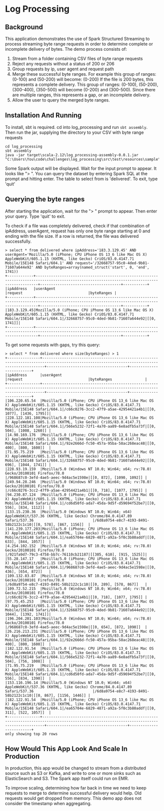 # Log Processing

## Background

This application demonstrates the use of Spark Structured Streaming to process streaming byte range requests in order
to determine complete or incomplete delivery of bytes. The demo process consists of:

1. Stream from a folder containing CSV files of byte range requests
2. Reject any requests without a status of 200 or 206
3. Group requests by ip, user agent and request path
4. Merge these successful byte ranges. For example this group of ranges: (0-100) and (50-200) will become: (0-200)
    If the file is 200 bytes, this represents a complete delivery. This group of ranges: (0-100), (50-200), (300-400), (350-500)
    will become (0-200) and (300-500). Since there are multiple ranges, this represents a gap, or an incomplete delivery.
5. Allow the user to query the merged byte ranges.

## Installation And Running
To install, sbt is required. cd into log_processing and run `sbt assembly`. Then run the jar, supplying the directory to your CSV with byte range requests
```
cd log_processing
sbt assembly
java -jar target\scala-2.12\log_processing-assembly-0.0.1.jar "C:\Users\You\code\challenges\log_processing\src\test\resources\sample"
```
Some Spark output will be displayed. Wait for the input prompt to appear. It looks like "> ".
You can query the dataset by entering Spark SQL at the prompt and hitting enter. The table to select from is 'delivered'. 
To exit, type 'quit'

## Querying the byte ranges
After starting the application, wait for the "> " prompt to appear. Then enter your query. Type 'quit' to exit.

To check if a file was completely delivered, check if that combination of ipAddress, userAgent, request has only one
byte range starting at 0 and ending with the file size. If a row is returned, the file was delivered successfully.
```
> select * from delivered where ipAddress='183.3.129.45' AND userAgent='Mozilla/5.0 (iPhone; CPU iPhone OS 13_6 like Mac OS X) AppleWebKit/605.1.15 (KHTML, like Gecko) CriOS/83.0.4147.71 Mobile/15E148 Safari/604.1' AND request='/32668757-95c0-4ded-9b81-71607a644e92' AND byteRanges=array(named_struct('start', 0, 'end', 1741))
+------------+---------------------------------------------------------------------------------------------------------------------------------------------+-------------------------------------+-----------+
|ipAddress   |userAgent                                                                                                                                    |request                              |byteRanges |
+------------+---------------------------------------------------------------------------------------------------------------------------------------------+-------------------------------------+-----------+
|183.3.129.45|Mozilla/5.0 (iPhone; CPU iPhone OS 13_6 like Mac OS X) AppleWebKit/605.1.15 (KHTML, like Gecko) CriOS/83.0.4147.71 Mobile/15E148 Safari/604.1|/32668757-95c0-4ded-9b81-71607a644e92|[[0, 1741]]|
+------------+---------------------------------------------------------------------------------------------------------------------------------------------+-------------------------------------+-----------+
```

To get some requests with gaps, try this query:
```
> select * from delivered where size(byteRanges) > 1
+---------------+---------------------------------------------------------------------------------------------------------------------------------------------+-------------------------------------+-------------------------+
|ipAddress      |userAgent                                                                                                                                    |request                              |byteRanges               |
+---------------+---------------------------------------------------------------------------------------------------------------------------------------------+-------------------------------------+-------------------------+
|106.220.65.54  |Mozilla/5.0 (iPhone; CPU iPhone OS 13_6 like Mac OS X) AppleWebKit/605.1.15 (KHTML, like Gecko) CriOS/83.0.4147.71 Mobile/15E148 Safari/604.1|/c66c0276-3cc2-47f9-a5ae-42954421a4b1|[[0, 1077], [1436, 1795]]|
|228.122.181.108|Mozilla/5.0 (iPhone; CPU iPhone OS 13_6 like Mac OS X) AppleWebKit/605.1.15 (KHTML, like Gecko) CriOS/83.0.4147.71 Mobile/15E148 Safari/604.1|/566e5232-72f1-4a70-aa89-6e8adfb5a73f|[[0, 504], [1008, 1260]] |
|14.98.169.176  |Mozilla/5.0 (iPhone; CPU iPhone OS 13_6 like Mac OS X) AppleWebKit/605.1.15 (KHTML, like Gecko) CriOS/83.0.4147.71 Mobile/15E148 Safari/604.1|/92e2666d-fc50-457a-95ba-58ac268eac48|[[0, 400], [800, 1600]]  |
|71.95.75.219   |Mozilla/5.0 (iPhone; CPU iPhone OS 13_6 like Mac OS X) AppleWebKit/605.1.15 (KHTML, like Gecko) CriOS/83.0.4147.71 Mobile/15E148 Safari/604.1|/32668757-95c0-4ded-9b81-71607a644e92|[[0, 696], [1044, 1741]] |
|228.93.19.159  |Mozilla/5.0 (Windows NT 10.0; Win64; x64; rv:78.0) Gecko/20100101 Firefox/78.0                                                               |/968687c0-3efd-4ae5-aeec-9d4ac5e1598e|[[0, 872], [1090, 1092]] |
|249.94.28.246  |Mozilla/5.0 (Windows NT 10.0; Win64; x64; rv:78.0) Gecko/20100101 Firefox/78.0                                                               |/c66c0276-3cc2-47f9-a5ae-42954421a4b1|[[0, 718], [1077, 1795]] |
|94.230.87.124  |Mozilla/5.0 (iPhone; CPU iPhone OS 13_6 like Mac OS X) AppleWebKit/605.1.15 (KHTML, like Gecko) CriOS/83.0.4147.71 Mobile/15E148 Safari/604.1|/cd6d50fd-ada7-45da-9d5f-d59694f52be7|[[0, 556], [834, 1112]]  |
|133.15.230.36  |Mozilla/5.0 (Windows NT 10.0; Win64; x64) AppleWebKit/537.36 (KHTML, like Gecko) Chrome/84.0.4147.89 Safari/537.36                           |/6d8a9754-e8c7-4193-8491-58b2122c1c10|[[0, 578], [867, 1156]]  |
|141.239.177.203|Mozilla/5.0 (iPhone; CPU iPhone OS 13_6 like Mac OS X) AppleWebKit/605.1.15 (KHTML, like Gecko) CriOS/83.0.4147.71 Mobile/15E148 Safari/604.1|/ea65704e-6829-4871-a92a-5f0c3b80addf|[[0, 633], [844, 1057]]  |
|4.254.102.152  |Mozilla/5.0 (Windows NT 10.0; Win64; x64; rv:78.0) Gecko/20100101 Firefox/78.0                                                               |/921fa9d7-79c3-4758-bb7c-76110cb21187|[[305, 610], [915, 1525]]|
|55.28.147.17   |Mozilla/5.0 (iPhone; CPU iPhone OS 13_6 like Mac OS X) AppleWebKit/605.1.15 (KHTML, like Gecko) CriOS/83.0.4147.71 Mobile/15E148 Safari/604.1|/968687c0-3efd-4ae5-aeec-9d4ac5e1598e|[[0, 436], [654, 872]]   |
|109.132.83.87  |Mozilla/5.0 (Windows NT 10.0; Win64; x64; rv:78.0) Gecko/20100101 Firefox/78.0                                                               |/6d8a9754-e8c7-4193-8491-58b2122c1c10|[[0, 289], [578, 867]]   |
|109.72.52.215  |Mozilla/5.0 (Windows NT 10.0; Win64; x64; rv:78.0) Gecko/20100101 Firefox/78.0                                                               |/c66c0276-3cc2-47f9-a5ae-42954421a4b1|[[0, 718], [1077, 1795]] |
|97.75.45.253   |Mozilla/5.0 (iPhone; CPU iPhone OS 13_6 like Mac OS X) AppleWebKit/605.1.15 (KHTML, like Gecko) CriOS/83.0.4147.71 Mobile/15E148 Safari/604.1|/32668757-95c0-4ded-9b81-71607a644e92|[[0, 1044], [1392, 1741]]|
|196.204.201.103|Mozilla/5.0 (Windows NT 10.0; Win64; x64; rv:78.0) Gecko/20100101 Firefox/78.0                                                               |/968687c0-3efd-4ae5-aeec-9d4ac5e1598e|[[0, 654], [872, 1090]]  |
|26.216.213.231 |Mozilla/5.0 (iPhone; CPU iPhone OS 13_6 like Mac OS X) AppleWebKit/605.1.15 (KHTML, like Gecko) CriOS/83.0.4147.71 Mobile/15E148 Safari/604.1|/92e2666d-fc50-457a-95ba-58ac268eac48|[[0, 400], [800, 1600]]  |
|182.122.91.54  |Mozilla/5.0 (iPhone; CPU iPhone OS 13_6 like Mac OS X) AppleWebKit/605.1.15 (KHTML, like Gecko) CriOS/83.0.4147.71 Mobile/15E148 Safari/604.1|/566e5232-72f1-4a70-aa89-6e8adfb5a73f|[[0, 504], [756, 1008]]  |
|71.95.75.219   |Mozilla/5.0 (iPhone; CPU iPhone OS 13_6 like Mac OS X) AppleWebKit/605.1.15 (KHTML, like Gecko) CriOS/83.0.4147.71 Mobile/15E148 Safari/604.1|/cd6d50fd-ada7-45da-9d5f-d59694f52be7|[[0, 556], [834, 1390]]  |
|153.116.196.14 |Mozilla/5.0 (Windows NT 10.0; Win64; x64) AppleWebKit/537.36 (KHTML, like Gecko) Chrome/84.0.4147.89 Safari/537.36                           |/6d8a9754-e8c7-4193-8491-58b2122c1c10|[[0, 867], [1156, 1446]] |
|182.122.91.54  |Mozilla/5.0 (iPhone; CPU iPhone OS 13_6 like Mac OS X) AppleWebKit/605.1.15 (KHTML, like Gecko) CriOS/83.0.4147.71 Mobile/15E148 Safari/604.1|/ea65704e-6829-4871-a92a-5f0c3b80addf|[[0, 311], [522, 1057]]  |
+---------------+---------------------------------------------------------------------------------------------------------------------------------------------+-------------------------------------+-------------------------+
only showing top 20 rows
```

## How Would This App Look And Scale In Production
In production, this app would be changed to stream from a distributed source such as S3 or Kafka, and write to one or more 
sinks such as ElasticSearch and S3. The Spark app itself could run on EMR.

To improve scaling, determining how far back in time we need to keep requests to merge to determine successful delivery would help.
Old requests would get dropped from memory. This demo app does not consider the timestamp when aggregating.
